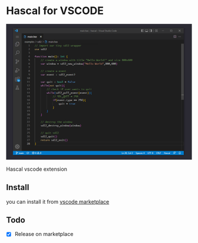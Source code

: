 # Hascal for VSCODE

![capture](Capture.PNG)

Hascal vscode extension

## Install
you can install it from [vscode marketplace](https://marketplace.visualstudio.com/items?itemName=HascalFoundation.hascal)

## Todo

- [X] Release on marketplace
